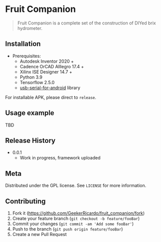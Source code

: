 # Fruit Companion
> Fruit Companion is a complete set of the construction of DIYed brix hydrometer.



## Installation

* Prerequisites:
   *  Autodesk Inventor 2020 +
   *  Cadence OrCAD Alllegro 17.4 +
   *  Xilinx ISE Designer 14.7 +
   *  Python 3.9 
   *  Tensorflow 2.5.0   
   *  [usb-serial-for-android](usb-serial-for-android) library

For installable APK, please direct to `release`.

## Usage example

TBD

## Release History

* 0.0.1
    * Work in progress, framework uploaded

## Meta

Distributed under the GPL license. See ``LICENSE`` for more information.


## Contributing

1. Fork it (<https://github.com/GeekerRicardo/fruit_companion/fork>)
2. Create your feature branch (`git checkout -b feature/fooBar`)
3. Commit your changes (`git commit -am 'Add some fooBar'`)
4. Push to the branch (`git push origin feature/fooBar`)
5. Create a new Pull Request
